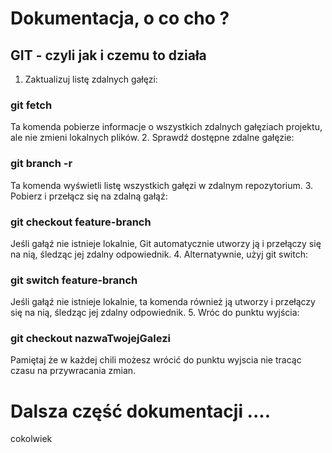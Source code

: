 # Dokumentacja, o co cho ?

## GIT - czyli jak i czemu to działa
1. Zaktualizuj listę zdalnych gałęzi:
### git fetch
Ta komenda pobierze informacje o wszystkich zdalnych gałęziach projektu, ale nie zmieni lokalnych plików.
2. Sprawdź dostępne zdalne gałęzie:
### git branch -r
Ta komenda wyświetli listę wszystkich gałęzi w zdalnym repozytorium.
3. Pobierz i przełącz się na zdalną gałąź:
### git checkout feature-branch
Jeśli gałąź nie istnieje lokalnie, Git automatycznie utworzy ją i przełączy się na nią, śledząc jej zdalny odpowiednik.
4. Alternatywnie, użyj git switch:
### git switch feature-branch
Jeśli gałąź nie istnieje lokalnie, ta komenda również ją utworzy i przełączy się na nią, śledząc jej zdalny odpowiednik.
5. Wróc do punktu wyjścia:
### git checkout nazwaTwojejGalezi
Pamiętaj że w każdej chili możesz wrócić do punktu wyjscia nie tracąc czasu na przywracania zmian.

# Dalsza część dokumentacji ....
 cokolwiek 
